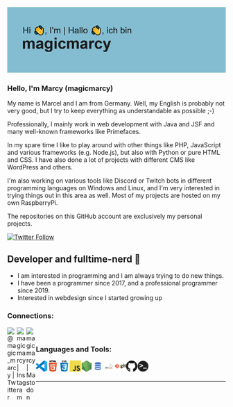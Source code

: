 <img src="https://github.com/magicmarcy/magicmarcy/blob/main/index.png" alt="banner that says hi i am magicmarcy">

### Hello, I'm Marcy (magicmarcy)
My name is Marcel and I am from Germany. Well, my English is probably not very good, but I try to keep everything as understandable as possible ;-)

Professionally, I mainly work in web development with Java and JSF and many well-known frameworks like Primefaces.

In my spare time I like to play around with other things like PHP, JavaScript and various frameworks (e.g. Node.js), but also with Python or pure HTML and CSS. I have also done a lot of projects with different CMS like WordPress and others.

I'm also working on various tools like Discord or Twitch bots in different programming languages on Windows and Linux, and I'm very interested in trying things out in this area as well. Most of my projects are hosted on my own RaspberryPi.

The repositories on this GitHub account are exclusively my personal projects.

[![Twitter Follow](https://img.shields.io/twitter/follow/magic_marcy?color=1DA1F2&logo=twitter&style=for-the-badge)](https://twitter.com/intent/follow?original_referer=https%3A%2F%2Fgithub.com%2Fmagic_marcy&screen_name=magic_marcy)

## Developer and fulltime-nerd 🤣

- I am interested in programming and I am always trying to do new things.
- I have been a programmer since 2017, and a professional programmer since 2019.
- Interested in webdesign since I started growing up

### Connections:

[<img align="left" alt="@magic_marcy | Twitter" width="22px" src="https://cdn.jsdelivr.net/npm/simple-icons@v3/icons/twitter.svg" />][twitter]
[<img align="left" alt="magicmarcy | Instagram" width="22px" src="https://cdn.jsdelivr.net/npm/simple-icons@v3/icons/instagram.svg" />][instagram]
[<img align="left" alt="magicmarcy | Mastodon" width="22px" src="https://upload.wikimedia.org/wikipedia/commons/4/48/Mastodon_Logotype_%28Simple%29.svg" />][mastodon]

<br />

### Languages and Tools:

<img align="left" alt="Visual Studio Code" width="26px" src="https://raw.githubusercontent.com/github/explore/80688e429a7d4ef2fca1e82350fe8e3517d3494d/topics/visual-studio-code/visual-studio-code.png" />
<img align="left" alt="HTML5" width="26px" src="https://raw.githubusercontent.com/github/explore/80688e429a7d4ef2fca1e82350fe8e3517d3494d/topics/html/html.png" />
<img align="left" alt="CSS3" width="26px" src="https://raw.githubusercontent.com/github/explore/80688e429a7d4ef2fca1e82350fe8e3517d3494d/topics/css/css.png" />
<img align="left" alt="JavaScript" width="26px" src="https://raw.githubusercontent.com/github/explore/80688e429a7d4ef2fca1e82350fe8e3517d3494d/topics/javascript/javascript.png" />
<img align="left" alt="Node.js" width="26px" src="https://raw.githubusercontent.com/github/explore/80688e429a7d4ef2fca1e82350fe8e3517d3494d/topics/nodejs/nodejs.png" />
<img align="left" alt="SQL" width="26px" src="https://raw.githubusercontent.com/github/explore/80688e429a7d4ef2fca1e82350fe8e3517d3494d/topics/sql/sql.png" />
<img align="left" alt="MySQL" width="26px" src="https://raw.githubusercontent.com/github/explore/80688e429a7d4ef2fca1e82350fe8e3517d3494d/topics/mysql/mysql.png" />
<img align="left" alt="Git" width="26px" src="https://raw.githubusercontent.com/github/explore/80688e429a7d4ef2fca1e82350fe8e3517d3494d/topics/git/git.png" />
<img align="left" alt="GitHub" width="26px" src="https://raw.githubusercontent.com/github/explore/78df643247d429f6cc873026c0622819ad797942/topics/github/github.png" />
<img align="left" alt="Terminal" width="26px" src="https://raw.githubusercontent.com/github/explore/80688e429a7d4ef2fca1e82350fe8e3517d3494d/topics/terminal/terminal.png" />

<br />
<br />

<a rel="me" href="https://ruhr.social/@magicmarcy"></a>

---

[twitter]: https://twitter.com/magic_marcy
[instagram]: https://instagram.com/magicmarcy
[mastodon]: https://ruhr.social/@magicmarcy
